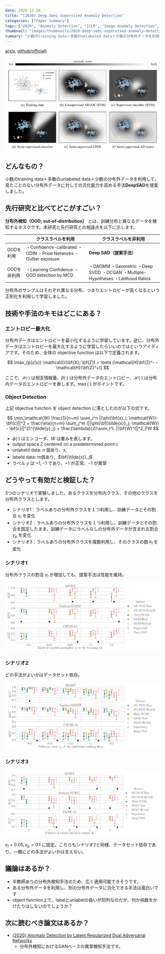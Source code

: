 ```yaml
---
date: 2020-12-28
title: "[2020] Deep Semi-Supervised Anomaly Detection"
categories: ["Paper Summary"]
tags: ["2020", "Anomaly Detection", "ICLR", "Image Anomaly Detection", "Out of Distribution", "Semi-Supervised"]
thumbnail: "images/thumbnails/2020-deep-semi-supervised-anomaly-detection.png"
summary: "小数のtraining data＋多数のunlabeled data＋少数の分布外データを利用して、見たことのない分布外データに対しての汎化能力を高める手法**DeepSAD**を提案しました。"
---
```


[arxiv](https://arxiv.org/abs/1906.02694), [github(official)](https://github.com/lukasruff/Deep-SAD-PyTorch)

![img](image-45.png)

## どんなもの？

小数のtraining data＋多数のunlabeled data＋少数の分布外データを利用して、見たことのない分布外データに対しての汎化能力を高める手法**DeepSAD**を提案しました。

## 先行研究と比べてどこがすごい？
**分布外検知（OOD; out-of-distribution）** とは、訓練分布と異なるデータを検知するタスクです。本研究と先行研究との相違点を以下に示します。

|             | クラスラベルを利用                                           | クラスラベルを非利用                                         |
| ----------- | ------------------------------------------------------------ | ------------------------------------------------------------ |
| OODを利用   | ・Confidence-calibrated ・ODIN ・Prioe Networks ・Outlier exposure | **Deep SAD（提案手法）**                                     |
| OODを非利用 | ・Learning Confidence ・OOD detection by MCD                 | ・DAGMM ・Geometric ・Deep SVDD ・OCGAN ・Multiple-Hypotheses ・Liklihood Ratios |

分布外のサンプルはそれぞれ異なる分布、つまりエントロピーが高くなるという正則化を利用して学習しました。

## 技術や手法のキモはどこにある？

### エントロピー最大化

分布内データはエントロピーを最小化するように学習しています。逆に、分布外データはエントロピーを最大化するように学習したらいいのではというアイディアです。そのため、全体の objective function は以下で定義されます。

$$
\max_{p(z|x)} \mathcal{I}(\bf{X}; \bf{Z}) + \beta (\mathcal{H}\bf{Z}^- - \mathcal{H}(\bf{Z}^+))
$$

ここで、$\mathcal{I}(\cdot)$ は相互情報量、$\beta(\cdot)$ は分布外データのエントロピー、$\mathcal{H}(\cdot)$ は分布内データのエントロピーを表します。$\max(\cdot)$  がポイントです。

### Object Detection

上記 objective function を object detection に落としたのが以下の式です。

$$
\min_\mathcal{W} \frac{1}{n+m} \sum_i^n ||\phi(\bf{x}_i; \mathcal{W})-\bf{c}||^2 + \frac{\eta}{n+m} \sum_j^m (||\phi(\bf{\tilde{x}}_j; \mathcal{W}) - \bf{c}||^2)^{\tilde{y}_j} + \frac{\lambda}{2}\sum_l^L ||\bf{W}^l||^2_FW
$$

-   $\phi(\cdot)$ はエンコーダ、$W$ は重みを表します。
-   output space Z centered on a predetermined point c
-   unlabeld data: $n$ 個あり、$x_i$ 
-   labeld data: m個あり、$\bf{\tilde{x}}_j$ 
-   ラベル $y$ は ${+1, -1}$ であり、$+1$ が正常、$-1$ が異常

## どうやって有効だと検証した？

3つのシナリオで実験しました。あるクラスを分布内クラス、その他のクラスを分布外クラスとします。

-   シナリオ1：ラベルありの分布外クラスを１つ利用し、訓練データとその割合 $γ_l$ を変化
-   シナリオ2：ラベルありの分布外クラスを１つ利用し、訓練データとその割合を固定したまま、訓練データにラベルなしの分布外データが含まれる割合 $γ_p$ を変化
-   シナリオ3：ラベルありの分布外クラスを複数利用し、そのクラスの数 $k_l$ を変化

### シナリオ1

分布外クラスの割合 $γ_l$ が増加しても、提案手法は性能を維持。

![img](image-46.png)

### シナリオ2

どの手法がよいかはデータセット依存。

![img](image-47.png)

### シナリオ3

![img](image-48.png)

$γ_l=0.05, γ_p=0.1$ に固定。こちらもシナリオ2と同様、データセット依存であり、一概にどの手法がよいかは言えない。

## 議論はあるか？

-   半教師ありの分布外検知手法のため、広く適用可能できそうです。
-   ある分布外データを利用し、別の分布外データに汎化できる手法は面白いです
-   object function上で、labelとunlabelの扱いが同列なのだが、何か係数をかけたりはしないのでしょうか？

## 次に読むべき論文はあるか？

- [[2020] Anomaly Detection by Latent Regularized Dual Adversarial Networks](/paper-summary/2020-anomaly-detection-by-latent-regularized-dual-adversarial-networks/)
  - 分布外検知におけるGANベースの異常検知手法です。